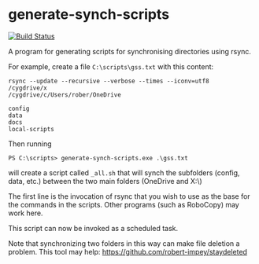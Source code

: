 # generate-synch-scripts

[![Build Status](https://travis-ci.org/robert-impey/generate-synch-scripts.svg?branch=master)](https://travis-ci.org/robert-impey/generate-synch-scripts)

A program for generating scripts for synchronising directories using rsync.

For example, create a file `C:\scripts\gss.txt` with this content:

```
rsync --update --recursive --verbose --times --iconv=utf8 
/cygdrive/x
/cygdrive/c/Users/rober/OneDrive

config
data
docs
local-scripts
```

Then running

`PS C:\scripts> generate-synch-scripts.exe .\gss.txt`

will create a script called `_all.sh` that will synch the subfolders (config, data, etc.) between the two main folders (OneDrive and X:\\)

The first line is the invocation of rsync that you wish to use as the base for the commands in the scripts.
Other programs (such as RoboCopy) may work here.

This script can now be invoked as a scheduled task.

Note that synchronizing two folders in this way can make file deletion a problem.
This tool may help: https://github.com/robert-impey/staydeleted
